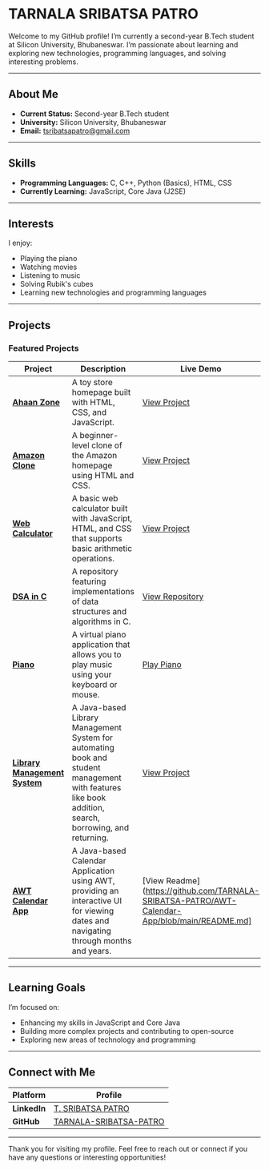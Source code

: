 # TARNALA SRIBATSA PATRO

Welcome to my GitHub profile! I’m currently a second-year B.Tech student at Silicon University, Bhubaneswar. I’m passionate about learning and exploring new technologies, programming languages, and solving interesting problems.

---

## About Me

- **Current Status:** Second-year B.Tech student
- **University:** Silicon University, Bhubaneswar
- **Email:** [tsribatsapatro@gmail.com](mailto:tsribatsapatro@gmail.com)
---

## Skills

- **Programming Languages:** C, C++, Python (Basics), HTML, CSS
- **Currently Learning:** JavaScript, Core Java (J2SE)

---

## Interests

I enjoy:
- Playing the piano
- Watching movies
- Listening to music
- Solving Rubik's cubes
- Learning new technologies and programming languages

---

## Projects

### Featured Projects
| Project | Description | Live Demo |
|---------|-------------|-----------|
| **[Ahaan Zone](https://tarnala-sribatsa-patro.github.io/Ahaan_Zone/)** | A toy store homepage built with HTML, CSS, and JavaScript. | [View Project](https://tarnala-sribatsa-patro.github.io/Ahaan_Zone/) |
| **[Amazon Clone](https://tarnala-sribatsa-patro.github.io/Amazon_Clone/)** | A beginner-level clone of the Amazon homepage using HTML and CSS. | [View Project](https://tarnala-sribatsa-patro.github.io/Amazon_Clone/) |
| **[Web Calculator](https://tarnala-sribatsa-patro.github.io/web-calculator/)** | A basic web calculator built with JavaScript, HTML, and CSS that supports basic arithmetic operations. | [View Project](https://tarnala-sribatsa-patro.github.io/web-calculator/) |
| **[DSA in C](https://github.com/TARNALA-SRIBATSA-PATRO/dsa-in-c)** | A repository featuring implementations of data structures and algorithms in C. | [View Repository](https://github.com/TARNALA-SRIBATSA-PATRO/dsa-in-c) |
| **[Piano](https://tarnala-sribatsa-patro.github.io/piano/)** | A virtual piano application that allows you to play music using your keyboard or mouse. | [Play Piano](https://tarnala-sribatsa-patro.github.io/piano/) |
| **[Library Management System](https://github.com/TARNALA-SRIBATSA-PATRO/Library-Management-System)** | A Java-based Library Management System for automating book and student management with features like book addition, search, borrowing, and returning. | [View Project](https://github.com/TARNALA-SRIBATSA-PATRO/Library-Management-System) |
| **[AWT Calendar App](https://github.com/TARNALA-SRIBATSA-PATRO/AWT-Calendar-App)** | A Java-based Calendar Application using AWT, providing an interactive UI for viewing dates and navigating through months and years. | [View Readme](https://github.com/TARNALA-SRIBATSA-PATRO/AWT-Calendar-App/blob/main/README.md] |

---

## Learning Goals

I’m focused on:
- Enhancing my skills in JavaScript and Core Java
- Building more complex projects and contributing to open-source
- Exploring new areas of technology and programming

---

## Connect with Me

| Platform | Profile |
|----------|---------|
| **LinkedIn** | [T. SRIBATSA PATRO](https://www.linkedin.com/in/t-sribatsa-patro) |
| **GitHub** | [TARNALA-SRIBATSA-PATRO](https://github.com/TARNALA-SRIBATSA-PATRO) |

---

Thank you for visiting my profile. Feel free to reach out or connect if you have any questions or interesting opportunities!
